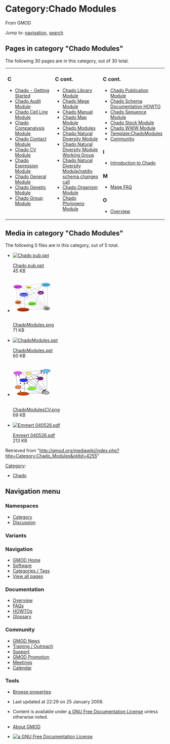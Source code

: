 <div id="mw-page-base" class="noprint">

</div>

<div id="mw-head-base" class="noprint">

</div>

<div id="content" class="mw-body" role="main">

<span id="top"></span>

<div id="mw-js-message" style="display:none;">

</div>



# <span dir="auto">Category:Chado Modules</span>

<div id="bodyContent">

<div id="siteSub">

From GMOD

</div>

<div id="contentSub">

</div>

<div id="jump-to-nav" class="mw-jump">

Jump to: [navigation](#mw-navigation), [search](#p-search)

</div>

<div id="mw-content-text" class="mw-content-ltr" lang="en" dir="ltr">

<div lang="en" dir="ltr">

<div id="mw-pages">

## Pages in category "Chado Modules"

The following 30 pages are in this category, out of 30 total.

<div class="mw-content-ltr" lang="en" dir="ltr">

<table style="width: 100%;">
<colgroup>
<col style="width: 33%" />
<col style="width: 33%" />
<col style="width: 33%" />
</colgroup>
<tbody>
<tr class="odd" style="vertical-align: top;">
<td style="width: 33.3%"><h3 id="c">C</h3>
<ul>
<li><a href="Chado_-_Getting_Started"
title="Chado - Getting Started">Chado - Getting Started</a></li>
<li><a href="Chado_Audit_Module" title="Chado Audit Module">Chado Audit
Module</a></li>
<li><a href="Chado_Cell_Line_Module"
title="Chado Cell Line Module">Chado Cell Line Module</a></li>
<li><a href="Chado_Companalysis_Module"
title="Chado Companalysis Module">Chado Companalysis Module</a></li>
<li><a href="Chado_Contact_Module" title="Chado Contact Module">Chado
Contact Module</a></li>
<li><a href="Chado_CV_Module" title="Chado CV Module">Chado CV
Module</a></li>
<li><a href="Chado_Expression_Module"
title="Chado Expression Module">Chado Expression Module</a></li>
<li><a href="Chado_General_Module" title="Chado General Module">Chado
General Module</a></li>
<li><a href="Chado_Genetic_Module" title="Chado Genetic Module">Chado
Genetic Module</a></li>
<li><a href="Chado_Group_Module" title="Chado Group Module">Chado Group
Module</a></li>
</ul></td>
<td style="width: 33.3%"><h3 id="c-cont.">C cont.</h3>
<ul>
<li><a href="Chado_Library_Module" title="Chado Library Module">Chado
Library Module</a></li>
<li><a href="Chado_Mage_Module" title="Chado Mage Module">Chado Mage
Module</a></li>
<li><a href="Chado_Manual" title="Chado Manual">Chado Manual</a></li>
<li><a href="Chado_Map_Module" title="Chado Map Module">Chado Map
Module</a></li>
<li><a href="Chado_Modules" title="Chado Modules">Chado Modules</a></li>
<li><a href="Chado_Natural_Diversity_Module.1"
title="Chado Natural Diversity Module">Chado Natural Diversity
Module</a></li>
<li><a href="Chado_Natural_Diversity_Module_Working_Group"
title="Chado Natural Diversity Module Working Group">Chado Natural
Diversity Module Working Group</a></li>
<li><a href="Chado_Natural_Diversity_Module/natdiv_schema_changes_call"
title="Chado Natural Diversity Module/natdiv schema changes call">Chado
Natural Diversity Module/natdiv schema changes call</a></li>
<li><a href="Chado_Organism_Module" title="Chado Organism Module">Chado
Organism Module</a></li>
<li><a href="Chado_Phylogeny_Module"
title="Chado Phylogeny Module">Chado Phylogeny Module</a></li>
</ul></td>
<td style="width: 33.3%"><h3 id="c-cont.-1">C cont.</h3>
<ul>
<li><a href="Chado_Publication_Module"
title="Chado Publication Module">Chado Publication Module</a></li>
<li><a href="Chado_Schema_Documentation_HOWTO"
title="Chado Schema Documentation HOWTO">Chado Schema Documentation
HOWTO</a></li>
<li><a href="Chado_Sequence_Module" title="Chado Sequence Module">Chado
Sequence Module</a></li>
<li><a href="Chado_Stock_Module" title="Chado Stock Module">Chado Stock
Module</a></li>
<li><a href="Chado_WWW_Module" title="Chado WWW Module">Chado WWW
Module</a></li>
<li><a href="Template:ChadoModules"
title="Template:ChadoModules">Template:ChadoModules</a></li>
<li><a href="Community" title="Community">Community</a></li>
</ul>
<h3 id="i">I</h3>
<ul>
<li><a href="Introduction_to_Chado"
title="Introduction to Chado">Introduction to Chado</a></li>
</ul>
<h3 id="m">M</h3>
<ul>
<li><a href="Mage_FAQ" title="Mage FAQ">Mage FAQ</a></li>
</ul>
<h3 id="o">O</h3>
<ul>
<li><a href="Overview" title="Overview">Overview</a></li>
</ul></td>
</tr>
</tbody>
</table>

</div>

</div>

<div id="mw-category-media">

## Media in category "Chado Modules"

The following 5 files are in this category, out of 5 total.

- <div style="width: 155px">

  <div class="thumb" style="width: 150px;">

  <div style="margin:15px auto;">

  <a href="File:Chado_pub.ppt" class="image"><img
  src="../mediawiki/skins/common/images/icons/fileicon.png" width="120"
  height="120" alt="Chado pub.ppt" /></a>

  </div>

  </div>

  <div class="gallerytext">

  [Chado pub.ppt](File:Chado_pub.ppt "File:Chado pub.ppt")  
  45 KB  

  </div>

  </div>

- <div style="width: 155px">

  <div class="thumb" style="width: 150px;">

  <div style="margin:28px auto;">

  <a href="File:ChadoModules.png" class="image"><img
  src="../mediawiki/images/thumb/c/cf/ChadoModules.png/120px-ChadoModules.png"
  width="120" height="94" alt="ChadoModules.png" /></a>

  </div>

  </div>

  <div class="gallerytext">

  [ChadoModules.png](File:ChadoModules.png "File:ChadoModules.png")  
  71 KB  

  </div>

  </div>

- <div style="width: 155px">

  <div class="thumb" style="width: 150px;">

  <div style="margin:15px auto;">

  <a href="File:ChadoModules.ppt" class="image"><img
  src="../mediawiki/skins/common/images/icons/fileicon.png" width="120"
  height="120" alt="ChadoModules.ppt" /></a>

  </div>

  </div>

  <div class="gallerytext">

  [ChadoModules.ppt](File:ChadoModules.ppt "File:ChadoModules.ppt")  
  60 KB  

  </div>

  </div>

- <div style="width: 155px">

  <div class="thumb" style="width: 150px;">

  <div style="margin:31px auto;">

  <a href="File:ChadoModulesCV.png" class="image"><img
  src="../mediawiki/images/thumb/b/b5/ChadoModulesCV.png/120px-ChadoModulesCV.png"
  width="120" height="88" alt="ChadoModulesCV.png" /></a>

  </div>

  </div>

  <div class="gallerytext">

  [ChadoModulesCV.png](File:ChadoModulesCV.png "File:ChadoModulesCV.png")  
  69 KB  

  </div>

  </div>

- <div style="width: 155px">

  <div class="thumb" style="width: 150px;">

  <div style="margin:15px auto;">

  <a href="File:Emmert_040526.pdf" class="image"><img
  src="../mediawiki/skins/common/images/icons/fileicon-pdf.png"
  width="120" height="120" alt="Emmert 040526.pdf" /></a>

  </div>

  </div>

  <div class="gallerytext">

  [Emmert 040526.pdf](File:Emmert_040526.pdf "File:Emmert 040526.pdf")  
  213 KB  

  </div>

  </div>

</div>

</div>

</div>

<div class="printfooter">

Retrieved from
"<http://gmod.org/mediawiki/index.php?title=Category:Chado_Modules&oldid=4255>"

</div>

<div id="catlinks" class="catlinks">

<div id="mw-normal-catlinks" class="mw-normal-catlinks">

[Category](Special:Categories "Special:Categories"):

- [Chado](Category:Chado "Category:Chado")

</div>

</div>

<div class="visualClear">

</div>

</div>

</div>

<div id="mw-navigation">

## Navigation menu

<div id="mw-head">



<div id="left-navigation">

<div id="p-namespaces" class="vectorTabs" role="navigation"
aria-labelledby="p-namespaces-label">

### Namespaces

- <span id="ca-nstab-category"><a href="Category:Chado_Modules" accesskey="c"
  title="View the category page [c]">Category</a></span>
- <span id="ca-talk"><a
  href="http://gmod.org/mediawiki/index.php?title=Category_talk:Chado_Modules&amp;action=edit&amp;redlink=1"
  accesskey="t"
  title="Discussion about the content page [t]">Discussion</a></span>

</div>

<div id="p-variants" class="vectorMenu emptyPortlet" role="navigation"
aria-labelledby="p-variants-label">

### 

### Variants[](#)

<div class="menu">

</div>

</div>

</div>

<div id="right-navigation">





</div>



</div>

</div>

</div>

<div id="mw-panel">

<div id="p-logo" role="banner">

<a href="Main_Page"
style="background-image: url(../images/GMOD-cogs.png);"
title="Visit the main page"></a>

</div>

<div id="p-Navigation" class="portal" role="navigation"
aria-labelledby="p-Navigation-label">

### Navigation

<div class="body">

- <span id="n-GMOD-Home">[GMOD Home](Main_Page)</span>
- <span id="n-Software">[Software](GMOD_Components)</span>
- <span id="n-Categories-.2F-Tags">[Categories /
  Tags](Categories)</span>
- <span id="n-View-all-pages">[View all pages](Special:AllPages)</span>

</div>

</div>

<div id="p-Documentation" class="portal" role="navigation"
aria-labelledby="p-Documentation-label">

### Documentation

<div class="body">

- <span id="n-Overview">[Overview](Overview)</span>
- <span id="n-FAQs">[FAQs](Category:FAQ)</span>
- <span id="n-HOWTOs">[HOWTOs](Category:HOWTO)</span>
- <span id="n-Glossary">[Glossary](Glossary)</span>

</div>

</div>

<div id="p-Community" class="portal" role="navigation"
aria-labelledby="p-Community-label">

### Community

<div class="body">

- <span id="n-GMOD-News">[GMOD News](GMOD_News)</span>
- <span id="n-Training-.2F-Outreach">[Training /
  Outreach](Training_and_Outreach)</span>
- <span id="n-Support">[Support](Support)</span>
- <span id="n-GMOD-Promotion">[GMOD Promotion](GMOD_Promotion)</span>
- <span id="n-Meetings">[Meetings](Meetings)</span>
- <span id="n-Calendar">[Calendar](Calendar)</span>

</div>

</div>

<div id="p-tb" class="portal" role="navigation"
aria-labelledby="p-tb-label">

### Tools

<div class="body">


- <span id="t-smwbrowselink"><a href="Special:Browse/Category:Chado_Modules" rel="smw-browse">Browse
  properties</a></span>


</div>

</div>

</div>

</div>

<div id="footer" role="contentinfo">

- <span id="footer-info-lastmod">Last updated at 22:29 on 25 January
  2008.</span>
<!-- - <span id="footer-info-viewcount">20,877 page views.</span> -->
- <span id="footer-info-copyright">Content is available under
  <a href="http://www.gnu.org/licenses/fdl-1.3.html" class="external"
  rel="nofollow">a GNU Free Documentation License</a> unless otherwise
  noted.</span>

<!-- -->

- <span id="footer-places-about">[About
  GMOD](GMOD:About "GMOD:About")</span>

<!-- -->

- <span id="footer-copyrightico">[<img src="http://www.gnu.org/graphics/gfdl-logo-small.png" width="88"
  height="31" alt="a GNU Free Documentation License" />](http://www.gnu.org/licenses/fdl-1.3.html)</span>




</div>
